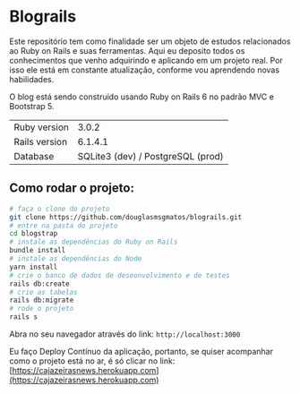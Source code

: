 # Blograils

Este repositório tem como finalidade ser um objeto de estudos relacionados ao Ruby on Rails e suas ferramentas. Aqui eu deposito todos os conhecimentos que venho adquirindo e aplicando em um projeto real. Por isso ele está em constante atualização, conforme vou aprendendo novas habilidades.

O blog está sendo construído usando Ruby on Rails 6 no padrão MVC e Bootstrap 5.

<table>
  <tr>
    <td>Ruby version</td>
    <td>
      3.0.2
    </td>
  </tr>
  <tr>
    <td>Rails version</td>
    <td>
      6.1.4.1
    </td>
  </tr>
  <tr>
    <td>Database</td>
    <td>
      SQLite3 (dev) / PostgreSQL (prod)
    </td>
  </tr>
</table>

## Como rodar o projeto:

```bash
# faça o clone do projeto
git clone https://github.com/douglasmsgmatos/blograils.git
# entre na pasta do projeto
cd blogstrap
# instale as dependências do Ruby on Rails
bundle install
# instale as dependências do Node
yarn install
# crie o banco de dados de deseonvolvimento e de testes
rails db:create
# crie as tabelas 
rails db:migrate
# rode o projeto
rails s
```

Abra no seu navegador através do link: `http://localhost:3000`

Eu faço Deploy Contínuo da aplicação, portanto, se quiser acompanhar
como o projeto está no ar, é só clicar no link: [https://cajazeirasnews.herokuapp.com](https://cajazeirasnews.herokuapp.com)